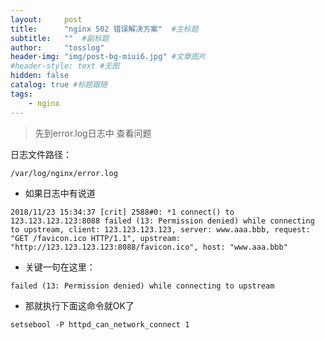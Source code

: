 ```yaml
---
layout:     post 
title:      "nginx 502 错误解决方案"  #主标题
subtitle:   ""  #副标题
author:     "tosslog" 
header-img: "img/post-bg-miui6.jpg" #文章图片
#header-style: text #无图
hidden: false
catalog: true #标题跟随
tags: 
    - nginx
---
```



> 先到error.log日志中 查看问题

日志文件路径：
```shell
/var/log/nginx/error.log
```
- 如果日志中有说道
```shell
2018/11/23 15:34:37 [crit] 2588#0: *1 connect() to 123.123.123.123:8088 failed (13: Permission denied) while connecting to upstream, client: 123.123.123.123, server: www.aaa.bbb, request: "GET /favicon.ico HTTP/1.1", upstream: "http://123.123.123.123:8088/favicon.ico", host: "www.aaa.bbb"
```
- 关键一句在这里：
```shell
failed (13: Permission denied) while connecting to upstream
```
- 那就执行下面这命令就OK了
```shell
setsebool -P httpd_can_network_connect 1
```



